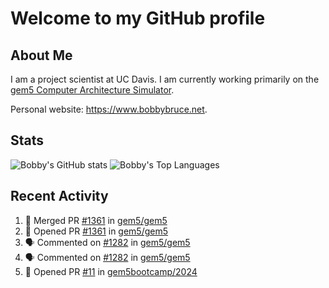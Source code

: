 # Welcome to my GitHub profile

## About Me

I am a project scientist at UC Davis. I am currently working primarily on the [gem5 Computer Architecture Simulator](https://github.com/gem5).

Personal website: <https://www.bobbybruce.net>.

## Stats

![Bobby's GitHub stats](https://github-readme-stats.vercel.app/api?username=bobbyrbruce&show_icons=true&theme=responsive&include_all_commits=true&count_private=true&show=reviews&disable_animations=true)
![Bobby's Top Languages ](https://github-readme-stats.vercel.app/api/top-langs/?username=bobbyrbruce&layout=compact&theme=responsive&count_private=true&langs_count=10&disable_animations=true)

## Recent Activity

<!--START_SECTION:activity-->
1. 🎉 Merged PR [#1361](https://github.com/gem5/gem5/pull/1361) in [gem5/gem5](https://github.com/gem5/gem5)
2. 💪 Opened PR [#1361](https://github.com/gem5/gem5/pull/1361) in [gem5/gem5](https://github.com/gem5/gem5)
3. 🗣 Commented on [#1282](https://github.com/gem5/gem5/pull/1282#issuecomment-2237332902) in [gem5/gem5](https://github.com/gem5/gem5)
4. 🗣 Commented on [#1282](https://github.com/gem5/gem5/pull/1282#issuecomment-2232085315) in [gem5/gem5](https://github.com/gem5/gem5)
5. 💪 Opened PR [#11](https://github.com/gem5bootcamp/2024/pull/11) in [gem5bootcamp/2024](https://github.com/gem5bootcamp/2024)
<!--END_SECTION:activity-->
